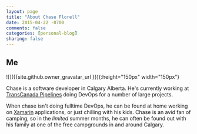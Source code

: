 ```yaml
---
layout: page
title: "About Chase Florell"
date: 2015-04-22 -0700
comments: false
categories: [personal-blog]
sharing: false
---
```


## Me ##

![]({{site.github.owner_gravatar_url }}){:height="150px" width="150px"}

Chase is a software developer in Calgary Alberta. He's currently working at [TransCanada Pipelines](http://transcanada.com) doing DevOps for a number of large projects.

When chase isn't doing fulltime DevOps, he can be found at home working on [Xamarin](http://xamarin.com) applications, or just chilling with his kids. Chase is an avid fan of camping, so in the *limited* summer months, he can often be found out with his family at one of the free campgrounds in and around Calgary.